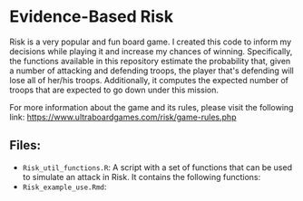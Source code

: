 # Evidence-Based Risk
Risk is a very popular and fun board game. I created this code to inform my decisions while playing it and increase my chances of winning. Specifically, the functions available in this repository estimate the probability that, given a number of attacking and defending troops, the player that's defending will lose all of her/his troops. Additionally, it computes the expected number of troops that are expected to go down under this mission. 

For more information about the game and its rules, please visit the following link: https://www.ultraboardgames.com/risk/game-rules.php

## Files:
- ```Risk_util_functions.R```: A script with a set of functions that can be used to simulate an attack in Risk. It contains the following functions:
- ```Risk_example_use.Rmd```: 

